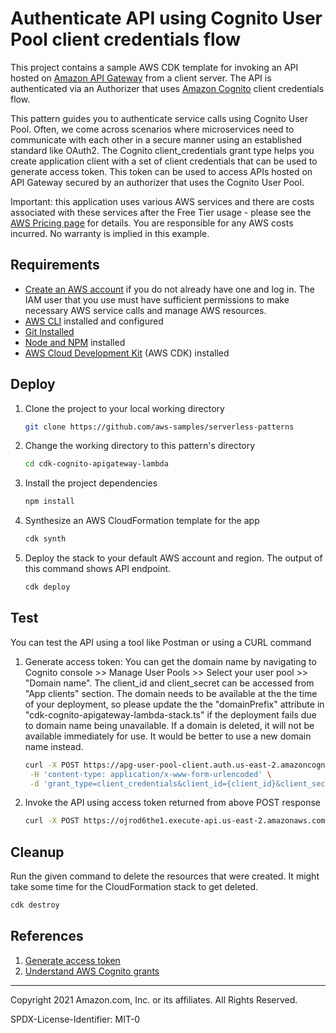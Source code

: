 # Authenticate API using Cognito User Pool client credentials flow

This project contains a sample AWS CDK template for invoking an API hosted on [Amazon API Gateway](https://aws.amazon.com/api-gateway/) from a client server. The API is authenticated via an Authorizer that uses [Amazon Cognito](https://docs.aws.amazon.com/cognito/latest/developerguide/what-is-amazon-cognito.html) client credentials flow.

This pattern guides you to authenticate service calls using Cognito User Pool. Often, we come across scenarios where microservices need to communicate with each other in a secure manner using an established standard like OAuth2. The Cognito client_credentials grant type helps you create application client with a set of client credentials that can be used to generate access token. This token can be used to access APIs hosted on API Gateway secured by an authorizer that uses the Cognito User Pool.

Important: this application uses various AWS services and there are costs associated with these services after the Free Tier usage - please see the [AWS Pricing page](https://aws.amazon.com/pricing/) for details. You are responsible for any AWS costs incurred. No warranty is implied in this example.

## Requirements

* [Create an AWS account](https://portal.aws.amazon.com/gp/aws/developer/registration/index.html) if you do not already have one and log in. The IAM user that you use must have sufficient permissions to make necessary AWS service calls and manage AWS resources.
* [AWS CLI](https://docs.aws.amazon.com/cli/latest/userguide/install-cliv2.html) installed and configured
* [Git Installed](https://git-scm.com/book/en/v2/Getting-Started-Installing-Git)
* [Node and NPM](https://nodejs.org/en/download/) installed
* [AWS Cloud Development Kit](https://docs.aws.amazon.com/cdk/latest/guide/cli.html) (AWS CDK) installed

## Deploy

1. Clone the project to your local working directory

   ```sh
   git clone https://github.com/aws-samples/serverless-patterns
   ```

2. Change the working directory to this pattern's directory

   ```sh
   cd cdk-cognito-apigateway-lambda
   ```

3. Install the project dependencies

   ```sh
   npm install
   ```

4. Synthesize an AWS CloudFormation template for the app

    ```sh
   cdk synth
   ```

5. Deploy the stack to your default AWS account and region. The output of this command shows API endpoint.

   ```sh
   cdk deploy
   ```

## Test

You can test the API using a tool like Postman or using a CURL command

1. Generate access token: You can get the domain name by navigating to Cognito console >> Manage User Pools >> Select your user pool >> "Domain name". The client_id and client_secret can be accessed from "App clients" section. The domain needs to be available at the the time of your deployment, so please update the the "domainPrefix" attribute in "cdk-cognito-apigateway-lambda-stack.ts" if the deployment fails due to domain name being unavailable. If a domain is deleted, it will not be available immediately for use. It would be better to use a new domain name instead.

   ```sh
   curl -X POST https://apg-user-pool-client.auth.us-east-2.amazoncognito.com/oauth2/token \
    -H 'content-type: application/x-www-form-urlencoded' \
    -d 'grant_type=client_credentials&client_id={client_id}&client_secret={client_secret}&scope=users/read'
   ```

2. Invoke the API using access token returned from above POST response

    ```sh
    curl -X POST https://ojrod6the1.execute-api.us-east-2.amazonaws.com/prod/ -H 'Authorization:{access_token}'
    ```

## Cleanup

Run the given command to delete the resources that were created. It might take some time for the CloudFormation stack to get deleted.

```sh
cdk destroy
```

## References

1. [Generate access token](https://docs.aws.amazon.com/cognito/latest/developerguide/token-endpoint.html)
2. [Understand AWS Cognito grants](https://docs.aws.amazon.com/apigateway/latest/developerguide/apigateway-integrate-with-cognito.html)

----
Copyright 2021 Amazon.com, Inc. or its affiliates. All Rights Reserved.

SPDX-License-Identifier: MIT-0